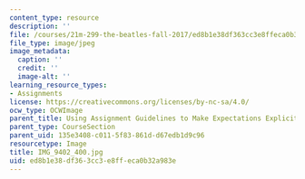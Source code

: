 ```yaml
---
content_type: resource
description: ''
file: /courses/21m-299-the-beatles-fall-2017/ed8b1e38df363cc3e8ffeca0b32a983e_IMG_9402_400.jpg
file_type: image/jpeg
image_metadata:
  caption: ''
  credit: ''
  image-alt: ''
learning_resource_types:
- Assignments
license: https://creativecommons.org/licenses/by-nc-sa/4.0/
ocw_type: OCWImage
parent_title: Using Assignment Guidelines to Make Expectations Explicit
parent_type: CourseSection
parent_uid: 135e3408-c011-5f83-861d-d67edb1d9c96
resourcetype: Image
title: IMG_9402_400.jpg
uid: ed8b1e38-df36-3cc3-e8ff-eca0b32a983e
---
```

